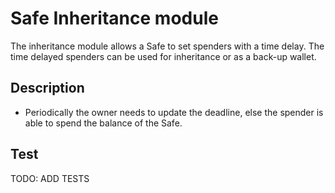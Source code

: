 # Safe Inheritance module
The inheritance module allows a Safe to set spenders with a time delay. The time delayed spenders can be used for inheritance or as a back-up wallet.

## Description
- Periodically the owner needs to update the deadline, else the spender is able to spend the balance of the Safe. 

## Test
TODO: ADD TESTS


